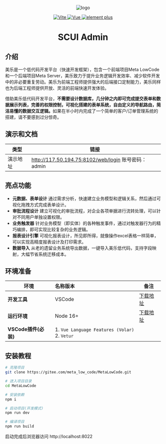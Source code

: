 
<div align="center">

![logo](https://melecode.com/assets/img/brand/mlc_logo.png)

<p align="center">
	<a href="https://vitejs.dev/" target="_blank">
		<img src="https://img.shields.io/badge/Vite-4.x-green" alt="Vite">
	</a>
	<a href="https://v3.vuejs.org/" target="_blank">
		<img src="https://img.shields.io/badge/Vue.js-3.x-green" alt="Vue">
	</a>
	<a href="https://element-plus.gitee.io/#/zh-CN/component/changelog" target="_blank">
		<img src="https://img.shields.io/badge/element--plus-latest-blue" alt="element plus">
	</a>
</p>

<h1>SCUI Admin</h1>

</div>

## 介绍
美乐是一个低代码开发平台（快速开发框架），包含一个前端项目Meta LowCode和一个后端项目Meta Server，美乐致力于提升业务逻辑开发效率、减少软件开发中的非必要重复劳动。美乐为前端工程师提供强大的后端接口定制能力，美乐同样也为后端工程师提供开放、灵活的前端快速开发体验。

借助美乐低代码开发平台，<b>不需要设计数据库，几分钟之内即可完成提交表单和数据展示列表，完善的权限控制，可视化搭建的表单系统，自由定义的导航路由，简洁易懂的数据交互逻辑。</b>如果在半小时内完成了一个简单的客户/订单管理系统的搭建，请不要感到过分惊奇。

## 演示和文档

| 类型 | 链接 |
| -------- | -------- |
| 演示地址  | http://117.50.194.75:8102/web/login  账号密码：admin|


## 亮点功能

- **元数据、表单设计** 通过需求分析，快速建立业务模型和逻辑关系，然后通过可视化拖拽方式完成表单设计。
- **审批流程设计** 建立可视化的审批流程，对企业各项单据进行流转处理，可以针对不同用户单独设置权限。
- **业务触发器** 针对业务模型（即实体）的各种触发事件，通过对触发器行为的精巧编排，即可实现比较复杂的业务逻辑。
- **报表设计引擎** 可视化报表设计，所见即所得，就像操作excel表格一样简单，可以实现高精度报表设计及打印需求。
- **数据导入** 从老的遗留业务系统导出数据，一键导入美乐低代码，支持字段映射，大幅节省系统迁移成本。


## 环境准备

| 环境                 | 名称版本                                                     | 备注                                                         |
| -------------------- | :----------------------------------------------------------- | ------------------------------------------------------------ |
| **开发工具**         | VSCode                                                       | [下载地址](https://code.visualstudio.com/Download)           |
| **运行环境**         | Node 16+                                                     | [下载地址](http://nodejs.cn/download)                        |
| **VSCode插件(必装)** | 1. `Vue Language Features (Volar) ` <br/> 2. `Vetur`  | |



## 安装教程
``` sh
# 克隆项目
git clone https://gitee.com/meta_low_code/MetaLowCode.git

# 进入项目目录
cd MetaLowCode

# 安装依赖
npm i

# 启动项目(开发模式)
npm run dev

# 编译项目
npm run build
```
启动完成后浏览器访问 http://localhost:8022
